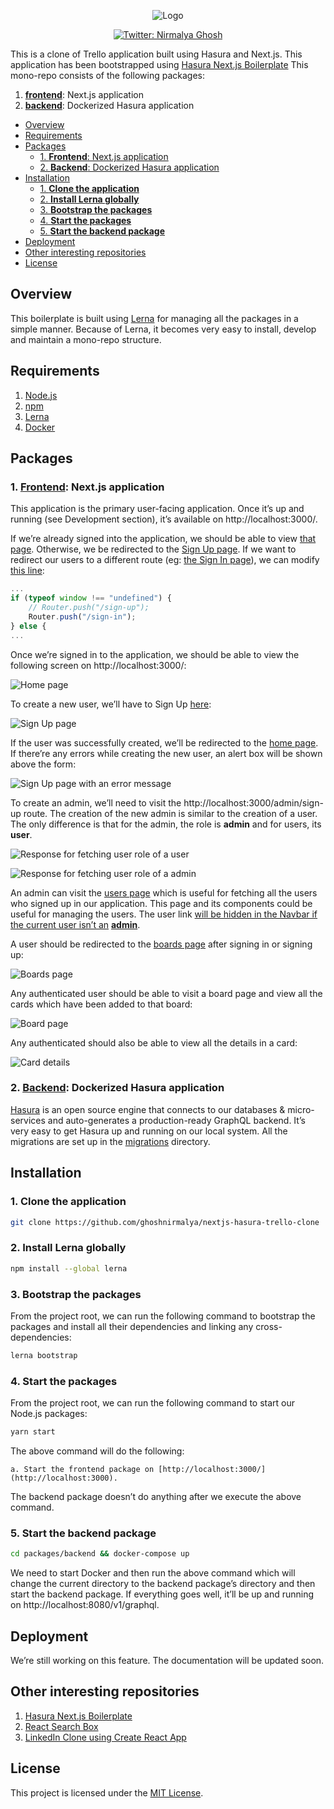 <p align="center">
  <img src="https://user-images.githubusercontent.com/6391763/83290593-7a153300-a204-11ea-8285-e2af1b7bc9ed.png" alt="Logo"/>
</p>

<p align="center">
  <a href="https://twitter.com/nirmalyaghosh23">
    <img alt="Twitter: Nirmalya Ghosh" src="https://img.shields.io/twitter/follow/nirmalyaghosh23.svg?style=social" target="_blank" />
  </a>
</p>

This is a clone of Trello application built using Hasura and Next.js. This application has been bootstrapped using [Hasura Next.js Boilerplate](https://github.com/ghoshnirmalya/nextjs-hasura-boilerplate) This mono-repo consists of the following packages:

1. [**frontend**](https://github.com/ghoshnirmalya/nextjs-hasura-trello-clone/tree/master/packages/frontend): Next.js application
2. [**backend**](https://github.com/ghoshnirmalya/nextjs-hasura-trello-clone/tree/master/packages/backend): Dockerized Hasura application

<!-- START doctoc generated TOC please keep comment here to allow auto update -->
<!-- DON'T EDIT THIS SECTION, INSTEAD RE-RUN doctoc TO UPDATE -->

- [Overview](#overview)
- [Requirements](#requirements)
- [Packages](#packages)
  - [1. **Frontend**: Next.js application](#1-frontend-nextjs-application)
  - [2. **Backend**: Dockerized Hasura application](#2-backend-dockerized-hasura-application)
- [Installation](#installation)
  - [1. **Clone the application**](#1-clone-the-application)
  - [2. **Install Lerna globally**](#2-install-lerna-globally)
  - [3. **Bootstrap the packages**](#3-bootstrap-the-packages)
  - [4. **Start the packages**](#4-start-the-packages)
  - [5. **Start the backend package**](#5-start-the-backend-package)
- [Deployment](#deployment)
- [Other interesting repositories](#other-interesting-repositories)
- [License](#license)

<!-- END doctoc generated TOC please keep comment here to allow auto update -->

## Overview

This boilerplate is built using [Lerna](https://lerna.js.org/) for managing all the packages in a simple manner. Because of Lerna, it becomes very easy to install, develop and maintain a mono-repo structure.

## Requirements

1. [Node.js](https://nodejs.org/)
2. [npm](https://www.npmjs.com/)
3. [Lerna](https://lerna.js.org/)
4. [Docker](https://www.docker.com/)

## Packages

### 1. [**Frontend**](https://github.com/ghoshnirmalya/nextjs-hasura-trello-clone/tree/master/packages/frontend): Next.js application

This application is the primary user-facing application. Once it’s up and running (see Development section), it’s available on http://localhost:3000/.

If we’re already signed into the application, we should be able to view [that page](http://localhost:3000/). Otherwise, we be redirected to the [Sign Up page](http://localhost:3000/sign-up). If we want to redirect our users to a different route (eg: [the Sign In page](http://localhost:3000/sign-in)), we can modify [this line](https://github.com/ghoshnirmalya/nextjs-hasura-trello-clone/blob/master/packages/frontend/lib/with-authentication.tsx#L53):

```js
...
if (typeof window !== "undefined") {
    // Router.push("/sign-up");
    Router.push("/sign-in");
} else {
...
```

Once we’re signed in to the application, we should be able to view the following screen on http://localhost:3000/:

![Home page](https://paper-attachments.dropbox.com/s_CF4CC31F06B2FF9025475AC4D29182F2980CED36D7900B42B134426EAC3576E8_1586688232078_screely-1586688152150.png)

To create a new user, we’ll have to Sign Up [here](http://localhost:3000/sign-up):

![Sign Up page](https://paper-attachments.dropbox.com/s_CF4CC31F06B2FF9025475AC4D29182F2980CED36D7900B42B134426EAC3576E8_1586688511505_screely-1586688498119.png)

If the user was successfully created, we’ll be redirected to the [home page](http://localhost:3000/). If there’re any errors while creating the new user, an alert box will be shown above the form:

![Sign Up page with an error message](https://paper-attachments.dropbox.com/s_CF4CC31F06B2FF9025475AC4D29182F2980CED36D7900B42B134426EAC3576E8_1586688697018_screely-1586688615902.png)

To create an admin, we’ll need to visit the http://localhost:3000/admin/sign-up route. The creation of the new admin is similar to the creation of a user. The only difference is that for the admin, the role is **admin** and for users, its **user**.

![Response for fetching user role of a user](https://paper-attachments.dropbox.com/s_CF4CC31F06B2FF9025475AC4D29182F2980CED36D7900B42B134426EAC3576E8_1586689146386_carbon+1.png)

![Response for fetching user role of a admin](https://paper-attachments.dropbox.com/s_CF4CC31F06B2FF9025475AC4D29182F2980CED36D7900B42B134426EAC3576E8_1586689215270_carbon+2.png)

An admin can visit the [users page](http://localhost:3000/users) which is useful for fetching all the users who signed up in our application. This page and its components could be useful for managing the users. The user link [will be hidden in the Navbar if the current user isn’t an](https://github.com/ghoshnirmalya/nextjs-hasura-trello-clone/blob/master/packages/frontend/components/navbar/authenticated.tsx#L76-L82) [**admin**](https://github.com/ghoshnirmalya/nextjs-hasura-trello-clone/blob/master/packages/frontend/components/navbar/authenticated.tsx#L76-L82).

A user should be redirected to the [boards page](http://localhost:3000/boards) after signing in or signing up:

![Boards page](https://user-images.githubusercontent.com/6391763/83292088-222bfb80-a207-11ea-9c7d-c9720b959bb0.png)

Any authenticated user should be able to visit a board page and view all the cards which have been added to that board:

![Board page](https://user-images.githubusercontent.com/6391763/83292633-0ffe8d00-a208-11ea-9ca7-7f9bf98311ee.png)

Any authenticated should also be able to view all the details in a card:

![Card details](https://user-images.githubusercontent.com/6391763/83292992-b054b180-a208-11ea-84a7-93cfa2f5a424.png)

### 2. [**Backend**](https://github.com/ghoshnirmalya/nextjs-hasura-trello-clone/tree/master/packages/backend): Dockerized Hasura application

[Hasura](https://hasura.io/) is an open source engine that connects to our databases & micro-services and auto-generates a production-ready GraphQL backend. It’s very easy to get Hasura up and running on our local system. All the migrations are set up in the [migrations](https://github.com/ghoshnirmalya/nextjs-hasura-trello-clone/tree/master/packages/backend/migrations) directory.

## Installation

### 1. **Clone the application**

```sh
git clone https://github.com/ghoshnirmalya/nextjs-hasura-trello-clone
```

### 2. **Install Lerna globally**

```sh
npm install --global lerna
```

### 3. **Bootstrap the packages**

From the project root, we can run the following command to bootstrap the packages and install all their dependencies and linking any cross-dependencies:

```sh
lerna bootstrap
```

### 4. **Start the packages**

From the project root, we can run the following command to start our Node.js packages:

```sh
yarn start
```

The above command will do the following:

    a. Start the frontend package on [http://localhost:3000/](http://localhost:3000).

The backend package doesn’t do anything after we execute the above command.

### 5. **Start the backend package**

```sh
cd packages/backend && docker-compose up
```

We need to start Docker and then run the above command which will change the current directory to the backend package’s directory and then start the backend package. If everything goes well, it’ll be up and running on http://localhost:8080/v1/graphql.

## Deployment

We’re still working on this feature. The documentation will be updated soon.

## Other interesting repositories

1. [Hasura Next.js Boilerplate](https://github.com/ghoshnirmalya/nextjs-hasura-trello-clone)
2. [React Search Box](https://github.com/ghoshnirmalya/react-search-box)
3. [LinkedIn Clone using Create React App](https://github.com/ghoshnirmalya/linkedin-clone-react-frontend)

## License

This project is licensed under the [MIT License](https://opensource.org/licenses/MIT).
